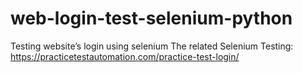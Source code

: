 # web-login-test-selenium-python
Testing website’s login using selenium
The related Selenium Testing: https://practicetestautomation.com/practice-test-login/ 
